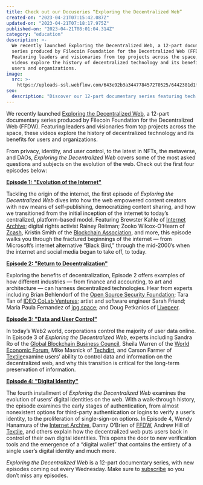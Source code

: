 ```yaml
---
title: Check out our Docuseries “Exploring the Decentralized Web”
created-on: "2023-04-21T07:15:42.087Z"
updated-on: "2023-04-21T07:18:17.975Z"
published-on: "2023-04-21T08:01:04.314Z"
category: "education"
description: >-
  We recently launched Exploring the Decentralized Web, a 12-part documentary
  series produced by Filecoin Foundation for the Decentralized Web (FFDW).
  Featuring leaders and visionaries from top projects across the space, these
  videos explore the history of decentralized technology and its benefits for
  users and organizations.
image:
  src: >-
    https://uploads-ssl.webflow.com/643e92b3a344778457270525/6442381d1fe00b261574bc1d_0-w2tmph7o7z-pisg8-2.png
seo:
  description: "Discover our 12-part documentary series featuring tech leaders exploring the evolution of the web, decentralization, data privacy, and the future of digital identity."
---
```


We recently launched [Exploring the Decentralized Web](https://www.youtube.com/watch?v=P0yfvedPY94&list=PL37YlBYJT0nmfqDnbov6lKHUyZvRfQjap&index=1), a 12-part documentary series produced by Filecoin Foundation for the Decentralized Web (FFDW). Featuring leaders and visionaries from top projects across the space, these videos explore the history of decentralized technology and its benefits for users and organizations.

From privacy, identity, and user control, to the latest in NFTs, the metaverse, and DAOs, _Exploring the Decentralized Web_ covers some of the most asked questions and subjects on the evolution of the web. Check out the first four episodes below:

**[Episode 1: "Evolution of the Internet"](https://www.youtube.com/watch?v=ptdDPCstMJE)**

Tackling the origin of the internet, the first episode of _Exploring the Decentralized Web_ dives into how the web empowered content creators with new means of self-publishing, democratizing content sharing, and how we transitioned from the initial inception of the internet to today’s centralized, platform-based model. Featuring Brewster Kahle of [Internet Archive](https://archive.org/); digital rights activist Rainey Reitman; Zooko Wilcox-O’Hearn of [Zcash](https://z.cash/), Kristin Smith of the [Blockchain Association](https://theblockchainassociation.org/), and more, this episode walks you through the fractured beginnings of the internet — from Microsoft’s internet alternative “Black Bird,” through the mid-2000’s when the internet and social media began to take off, to today.

**[Episode 2: "Return to Decentralization"](https://www.youtube.com/watch?v=sRAlwD5ScrY)**

Exploring the benefits of decentralization, Episode 2 offers examples of how different industries — from finance and accounting, to art and architecture — can harness decentralized technologies. Hear from experts including Brian Behlendorf of the [Open Source Security Foundation](https://openssf.org/); Tara Tan of [IDEO CoLab Ventures](https://www.ideocolab.com/ventures/); artist and software engineer Sarah Friend; Maria Paula Fernandez of [jpg.space](https://jpg.space/); and Doug Petkanics of [Livepeer](https://livepeer.org/).

**[Episode 3: "Data and User Control"](https://www.youtube.com/watch?v=Tab_vJ6NNGw)**

In today’s Web2 world, corporations control the majority of user data online. In Episode 3 of _Exploring the Decentralized Web_, experts including Sandra Ro of the [Global Blockchain Business Council](https://gbbcouncil.org/), Sheila Warren of the [World Economic Forum](https://www.weforum.org/), Mike Masnick of [Techdirt](https://www.techdirt.com/), and Carson Farmer of [Textile](https://www.textile.io/)examine users’ ability to control data and information on the decentralized web, and why this transition is critical for the long-term preservation of information.

**[Episode 4: "Digital Identity"](https://www.youtube.com/watch?v=jm8y56KMkIw&t=16s)**

The fourth installment of _Exploring the Decentralized Web_ examines the evolution of users’ digital identities on the web. With a walk-through history, the episode examines the early stages of authentication, from almost nonexistent options for third-party authentication or logins to verify a user’s identity, to the proliferation of single-sign-on options. In Episode 4, Wendy Hanamura of the [Internet Archive](https://archive.org/), Danny O’Brien of [FFDW](/), Andrew Hill of [Textile](https://www.textile.io/), and others explain how the decentralized web puts users back in control of their own digital identities. This opens the door to new verification tools and the emergence of a “digital wallet” that contains the entirety of a single user’s digital identity and much more.

_Exploring the Decentralized Web_ is a 12-part documentary series, with new episodes coming out every Wednesday. Make sure to [subscribe](https://www.youtube.com/watch?v=P0yfvedPY94&list=PL37YlBYJT0nmfqDnbov6lKHUyZvRfQjap) so you don’t miss any episodes.
